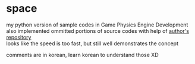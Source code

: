 # space
my python version of sample codes in Game Physics Engine Development  
also implemented ommitted portions of source codes with help of [author's repository](https://github.com/idmillington/cyclone-physics)  
looks like the speed is too fast, but still well demonstrates the concept  

comments are in korean, learn korean to understand those XD

